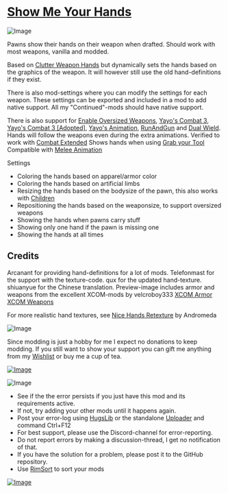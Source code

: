 # [Show Me Your Hands](https://steamcommunity.com/sharedfiles/filedetails/?id=2475965842)

![Image](https://i.imgur.com/iCj5o7O.png)

Pawns show their hands on their weapon when drafted. 
Should work with most weapons, vanilla and modded.

Based on [Clutter Weapon Hands](https://steamcommunity.com/sharedfiles/filedetails/?id=2171708109) but dynamically sets the hands based on the graphics of the weapon. It will however still use the old hand-definitions if they exist.

There is also mod-settings where you can modify the settings for each weapon. These settings can be exported and included in a mod to add native support.
All my "Continued"-mods should have native support.

There is also support for [Enable Oversized Weapons](https://steamcommunity.com/sharedfiles/filedetails/?id=2543371889), [Yayo's Combat 3](https://steamcommunity.com/sharedfiles/filedetails/?id=2038409475), [Yayo's Combat 3 [Adopted]](https://steamcommunity.com/sharedfiles/filedetails/?id=2513695736), [Yayo's Animation](https://steamcommunity.com/sharedfiles/filedetails/?id=2575938407), [RunAndGun](https://steamcommunity.com/sharedfiles/filedetails/?id=1204108550) and [Dual Wield](https://steamcommunity.com/sharedfiles/filedetails/?id=1628211313). Hands will follow the weapons even during the extra animations. 
Verified to work with [Combat Extended](https://steamcommunity.com/sharedfiles/filedetails/?id=1631756268)
Shows hands when using [Grab your Tool](https://steamcommunity.com/sharedfiles/filedetails/?id=2355912467)
Compatible with [Melee Animation](https://steamcommunity.com/sharedfiles/filedetails/?id=2944488802)

Settings


-  Coloring the hands based on apparel/armor color
-  Coloring the hands based on artificial limbs
-  Resizing the hands based on the bodysize of the pawn, this also works with [Children](https://steamcommunity.com/sharedfiles/filedetails/?id=2373187996)
-  Repositioning the hands based on the weaponsize, to support oversized weapons
-  Showing the hands when pawns carry stuff
-  Showing only one hand if the pawn is missing one
-  Showing the hands at all times



## Credits

Arcanant for providing hand-definitions for a lot of mods.
Telefonmast for the support with the texture-code.
qux for the updated hand-texture.
shiuanyue for the Chinese translation.
Preview-image includes armor and weapons from the excellent XCOM-mods by velcroboy333
[XCOM Armor](https://steamcommunity.com/sharedfiles/filedetails/?id=2317335843)
[XCOM Weapons](https://steamcommunity.com/sharedfiles/filedetails/?id=2062766405)

For more realistic hand textures, see [Nice Hands Retexture](https://steamcommunity.com/sharedfiles/filedetails/?id=3302328100) by Andromeda

![Image](https://i.imgur.com/Ds0rBAD.png)

Since modding is just a hobby for me I expect no donations to keep modding. If you still want to show your support you can gift me anything from my [Wishlist](https://store.steampowered.com/wishlist/id/Mlie) or buy me a cup of tea.

[![Image](https://i.imgur.com/VWG0yff.png)](https://ko-fi.com/G2G55DDYD)

![Image](https://i.imgur.com/5xwDG6H.png)



-  See if the the error persists if you just have this mod and its requirements active.
-  If not, try adding your other mods until it happens again.
-  Post your error-log using [HugsLib](https://steamcommunity.com/workshop/filedetails/?id=818773962) or the standalone [Uploader](https://steamcommunity.com/sharedfiles/filedetails/?id=2873415404) and command Ctrl+F12
-  For best support, please use the Discord-channel for error-reporting.
-  Do not report errors by making a discussion-thread, I get no notification of that.
-  If you have the solution for a problem, please post it to the GitHub repository.
-  Use [RimSort](https://github.com/RimSort/RimSort/releases/latest) to sort your mods



[![Image](https://img.shields.io/github/v/release/emipa606/ShowMeYourHands?label=latest%20version&style=plastic&labelColor=0070cd&color=white)](https://steamcommunity.com/sharedfiles/filedetails/changelog/2475965842)
